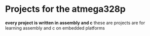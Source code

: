 # Projects for the atmega328p

**every project is written in assembly and c**
these are projects are for learning assembly and c on embedded platforms
